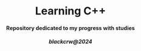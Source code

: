 <h1 align="center">Learning C++</h1>
<h4 align="center">Repository dedicated to my progress with studies</h4>

<h5 align="center">blackcrw@2024</h5>
